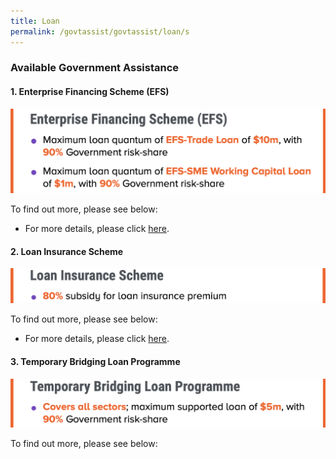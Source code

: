 ```yaml
---
title: Loan
permalink: /govtassist/govtassist/loan/s
---
```


### **Available Government Assistance**

#### **1. Enterprise Financing Scheme (EFS)**

![Enterprise Financing Scheme](/images/efs_updated.png "Enterprise Financing Scheme")

To find out more, please see below:
- For more details, please click <a target="_blank" href="https://go.gov.sg/efs">here</a>.


#### **2. Loan Insurance Scheme**

![Loan Insurance Scheme](/images/lis_updated.png "Loan Insurance Scheme")

To find out more, please see below:
- For more details, please click <a target="_blank" href="https://go.gov.sg/lis">here</a>.


#### **3. Temporary Bridging Loan Programme**

![Temporary Bridging Loan Programme](/images/tblp_updated.png "Temporary Bridging Loan Programme")

To find out more, please see below: